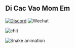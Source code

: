 ## Di Cac Vao Mom Em

[![Discord](https://img.shields.io/badge/Kam-5453-632DE9?style=for-the-badge&logo=discord)](https://discordid.netlify.app/?id=1015245039607230544)
![Wechat](https://img.shields.io/badge/Yun-SX-7BB32E?style=for-the-badge&logo=wechat)




![chit](https://github-readme-stats.vercel.app/api/top-langs/?username=nevwex&layout=compact&theme=dark)

![Snake animation](https://github.com/Nevwex/Nevwex/blob/output/github-contribution-grid-snake.svg)
